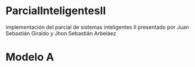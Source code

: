 # ParcialInteligentesII
implementación del parcial de sistemas inteligentes II presentado por Juan Sebastián Giraldo y Jhon Sebastián Arbeláez

# Modelo A
